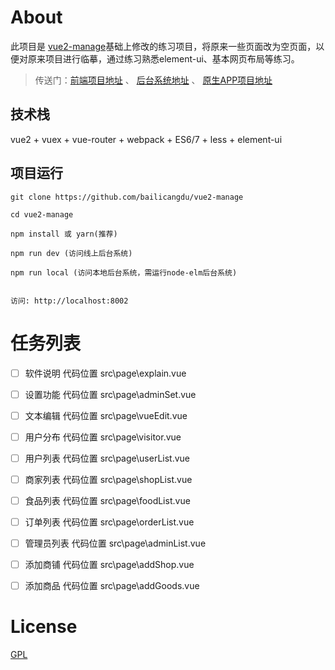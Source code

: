 
# About

此项目是 [vue2-manage](https://github.com/bailicangdu/vue2-manage.git)基础上修改的练习项目，将原来一些页面改为空页面，以便对原来项目进行临摹，通过练习熟悉element-ui、基本网页布局等练习。

>  传送门：[前端项目地址](https://github.com/bailicangdu/vue2-elm)  、 [后台系统地址](https://github.com/bailicangdu/node-elm)  、 [原生APP项目地址](https://github.com/bailicangdu/RN-elm)



## 技术栈

vue2 + vuex + vue-router + webpack + ES6/7 + less + element-ui


## 项目运行


```
git clone https://github.com/bailicangdu/vue2-manage  

cd vue2-manage  

npm install 或 yarn(推荐)

npm run dev (访问线上后台系统)

npm run local (访问本地后台系统，需运行node-elm后台系统)


访问: http://localhost:8002

```

# 任务列表
- [ ] 软件说明  代码位置  src\page\explain.vue
- [ ] 设置功能  代码位置  src\page\adminSet.vue
- [ ] 文本编辑  代码位置  src\page\vueEdit.vue
- [ ] 用户分布  代码位置  src\page\visitor.vue
- [ ] 用户列表  代码位置  src\page\userList.vue
- [ ] 商家列表  代码位置  src\page\shopList.vue
- [ ] 食品列表  代码位置  src\page\foodList.vue
- [ ] 订单列表  代码位置  src\page\orderList.vue
- [ ] 管理员列表  代码位置  src\page\adminList.vue
- [ ] 添加商铺  代码位置  src\page\addShop.vue
- [ ] 添加商品  代码位置  src\page\addGoods.vue



# License

[GPL](https://github.com/bailicangdu/vue2-manage/blob/master/COPYING)

